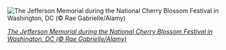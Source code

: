 
![The Jefferson Memorial during the National Cherry Blossom Festival in Washington, DC (© Rae Gabrielle/Alamy)](https://cn.bing.com//th?id=OHR.JeffersonCherries_EN-US7147255858_1920x1080.jpg&rf=LaDigue_1920x1080.jpg&pid=hp)

*[The Jefferson Memorial during the National Cherry Blossom Festival in Washington, DC (© Rae Gabrielle/Alamy)](https://www.bing.com/search?q=national+cherry+blossom+festival&FORM=hpcapt&filters=HpDate%3a%2220210328_0700%22)*
